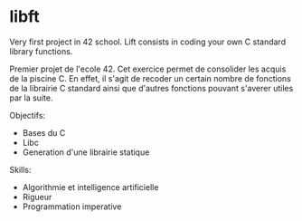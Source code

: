 # libft
Very first project in 42 school. Lift consists in coding your own C standard library functions.

Premier projet de l'ecole 42. Cet exercice permet de consolider les acquis de la piscine C.
En effet, il s'agit de recoder un certain nombre de fonctions de la librairie C standard ainsi que d'autres fonctions
pouvant s'averer utiles par la suite.

Objectifs:
- Bases du C
- Libc
- Generation d'une librairie statique

Skills:
- Algorithmie et intelligence artificielle
- Rigueur
- Programmation imperative

